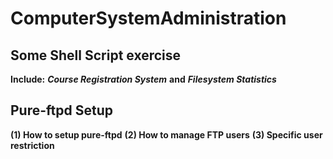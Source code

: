 # ComputerSystemAdministration

## Some Shell Script exercise
**Include:** ***Course Registration System*** **and** ***Filesystem Statistics***

## Pure-ftpd Setup
**(1) How to setup pure-ftpd**
**(2) How to manage FTP users**
**(3) Specific user restriction** 
